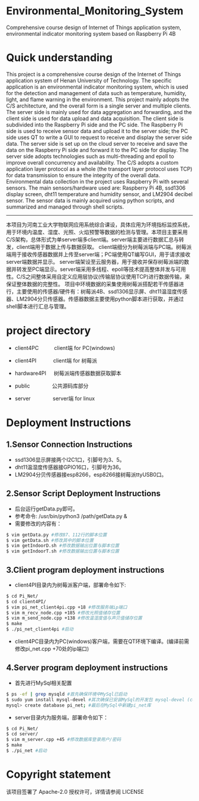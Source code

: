 # Environmental_Monitoring_System
Comprehensive course design of Internet of Things application system, environmental indicator monitoring system based on Raspberry Pi 4B


# Quick understanding
This project is a comprehensive course design of the Internet of Things application system of Henan University of Technology. The specific application is an environmental indicator monitoring system, which is used for the detection and management of data such as temperature, humidity, light, and flame warning in the environment. This project mainly adopts the C/S architecture, and the overall form is a single server and multiple clients. The server side is mainly used for data aggregation and forwarding, and the client side is used for data upload and data acquisition.
The client side is subdivided into the Raspberry Pi side and the PC side. The Raspberry Pi side is used to receive sensor data and upload it to the server side; the PC side uses QT to write a GUI to request to receive and display the server side data.
The server side is set up on the cloud server to receive and save the data on the Raspberry Pi side and forward it to the PC side for display. The server side adopts technologies such as multi-threading and epoll to improve overall concurrency and availability. The C/S adopts a custom application layer protocol as a whole (the transport layer protocol uses TCP) for data transmission to ensure the integrity of the overall data.
Environmental data collection in the project uses Raspberry Pi with several sensors. The main sensors/hardware used are: Raspberry Pi 4B, ssd1306 display screen, dht11 temperature and humidity sensor, and LM2904 decibel sensor. The sensor data is mainly acquired using python scripts, and summarized and managed through shell scripts.

---
本项目为河南工业大学物联网应用系统综合课设，具体应用为环境指标监控系统，用于环境内温度、湿度、光照、火焰预警等数据的检测与管理。本项目主要采用C/S架构，总体形式为单server端多client端。server端主要进行数据汇总与转发，client端用于数据上传与数据获取。
client端细分为树莓派端与PC端。树莓派端用于接收传感器数据并上传至server端；PC端使用QT编写GUI，用于请求接收server端数据并显示。
server端架设至云服务器，用于接收并保存树莓派端的数据并转发至PC端显示。server端采用多线程、epoll等技术提高整体并发与可用性。C/S之间整体采用自定义应用层协议(传输层协议使用TCP)进行数据传输，来保证整体数据的完整性。
项目中环境数据的采集使用树莓派搭配若干传感器进行，主要使用的传感器/硬件有：树莓派4B、ssd1306显示屏、dht11温湿度传感器、LM2904分贝传感器。传感器数据主要使用python脚本进行获取，并通过shell脚本进行汇总与管理。
  
  # project directory
- client4PC    client端 for PC(windows)

- client4PI     client端 for 树莓派

- hardware4PI  树莓派端传感器数据获取脚本

- public     公共源码库部分

- server     server端 for linux

# Deployment Instructions
##  1.Sensor Connection Instructions
- ssd1306显示屏接两个I2C1口，引脚号为3、5。
- dht11温湿度传感器接GPIO16口，引脚号为36。
- LM2904分贝传感器接esp8266，esp8266接树莓派ttyUSB0口。


##  2.Sensor Script Deployment Instructions
- 后台运行getData.py即可。
- 参考命令: /usr/bin/python3 /path/getData.py &
- 需要修改的内容有：

```bash
$ vim getData.py #修改87、112行的脚本位置
$ vim getData.sh #修改其中的脚本位置
$ vim getIndoorD.sh #修改数据输出位置与脚本位置
$ vim getIndoorT.sh #修改数据输出位置与脚本位置
```
## 3.Client program deployment instructions
- client4PI目录内为树莓派客户端，部署命令如下:
```bash
$ cd Pi_Net/
$ cd client4PI/
$ vim pi_net_client4pi.cpp +18 #修改服务端ip端口
$ vim m_recv_node.cpp +185 #修改光照值储存位置
$ vim m_send_node.cpp +138 #修改温湿度值与声贝值储存位置
$ make
$ ./pi_net_client4pi #启动
```
- client4PC目录内为PC(windows)客户端，需要在QT环境下编译。(编译前需修改pi_net.cpp +70处的ip端口)

## 4.Server program deployment instructions
- 首先进行MySql相关配置
```bash
$ ps -ef | grep mysqld #首先确保环境中MySql已启动
$ sudo yum install mysql-devel #其次确保已安装MySql的开发包 mysql-devel (centos) libmysqlclient-dev(apt install --ubuntu)
mysql> create database pi_net; #最后在MySql中新建pi_net库
```
- server目录内为服务端，部署命令如下：
```bash
$ cd Pi_Net/
$ cd server/
$ vim m_server.cpp +45 #修改数据库登录用户/密码
$ make
$ ./pi_net #启动
```
# Copyright statement 
该项目签署了 Apache-2.0 授权许可，详情请参阅 LICENSE
